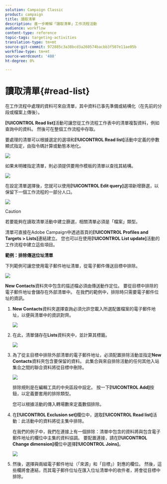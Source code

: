 ```yaml
---
solution: Campaign Classic
product: campaign
title: 讀取清單
description: 進一步瞭解「讀取清單」工作流程活動
audience: workflow
content-type: reference
topic-tags: targeting-activities
translation-type: tm+mt
source-git-commit: 972885c3a38bcd3a260574bacbb3f507e11ae05b
workflow-type: tm+mt
source-wordcount: '488'
ht-degree: 0%

---
```



# 讀取清單{#read-list}

在工作流程中處理的資料可來自清單，其中資料已事先準備或結構化（在先前的分段或檔案上傳後）。

**[!UICONTROL Read list]**&#x200B;活動可讓您從工作流程工作表中的清單複製資料，例如查詢中的資料。 然後可在整個工作流程中存取。

要處理的清單可以根據選定的選項和&#x200B;**[!UICONTROL Read list]**&#x200B;活動中定義的參數顯式指定，由指令碼計算或動態本地化。

![](assets/list_edit_select_option_01.png)

如果未明確指定清單，則必須提供要用作模板的清單以查找其結構。

![](assets/s_advuser_list_template_select.png)

在設定清單選擇後，您就可以使用&#x200B;**[!UICONTROL Edit query]**&#x200B;選項新增篩選，以保留下一個工作流程的一部分人口。

![](assets/wf_readlist_1.png)

>[!CAUTION]
>
>若要能夠在讀取清單活動中建立篩選，相關清單必須是「檔案」類型。

清單可直接在Adobe Campaign中透過首頁的&#x200B;**[!UICONTROL Profiles and Targets > Lists]**&#x200B;連結建立。 您也可以在使用&#x200B;**[!UICONTROL List update]**&#x200B;活動的工作流程中建立這些項目。

**範例：排除傳送位址清單**

下列範例可讓您使用電子郵件地址清單，從電子郵件傳送目標中排除。

![](assets/s_advuser_list_read_sample_1.png)

**New Contacts**&#x200B;資料夾中包含的描述檔必須由傳送動作定位。 要從目標中排除的電子郵件地址會儲存在外部清單中。 在我們的範例中，排除時只需要電子郵件位址的資訊。

1. **New Contacts**&#x200B;資料夾選擇查詢必須允許您載入所選配置檔案的電子郵件地址，以便與清單中的資訊對齊。

   ![](assets/s_advuser_list_read_sample_0.png)

1. 在此，清單儲存在&#x200B;**Lists**&#x200B;資料夾中，並計算其標籤。

   ![](assets/s_advuser_list_read_sample_2.png)

1. 為了從主目標中排除外部清單的電子郵件地址，必須配置排除活動並指定&#x200B;**New Contacts**&#x200B;資料夾包含要保留的資料。 此集合與來自排除活動的任何其他入站集合之間的聯合資料將從目標中刪除。

   ![](assets/s_advuser_list_read_sample_3.png)

   排除規則是在編輯工具的中央區段中設定。 按一下&#x200B;**[!UICONTROL Add]**&#x200B;按鈕，以定義要套用的排除類型。

   您可以根據活動的傳入轉場數來定義數個排除。

1. 在&#x200B;**[!UICONTROL Exclusion set]**&#x200B;欄位中，選取&#x200B;**[!UICONTROL Read list]**&#x200B;活動：此活動中的資料將從主集中排除。

   在我們的例子中，我們在連接上有一個排除：清單中包含的資料將與包含電子郵件地址的欄位中主集的資料協調。 要配置連接，請在&#x200B;**[!UICONTROL Change dimension]**&#x200B;欄位中選擇&#x200B;**[!UICONTROL Joins]**。

   ![](assets/s_advuser_list_read_sample_4.png)

1. 然後，選擇與兩組電子郵件地址（「來源」和「目標」）對應的欄位。 然後，這些欄將會連結，而其電子郵件位址在匯入位址清單中的收件者，將會從目標中排除。

